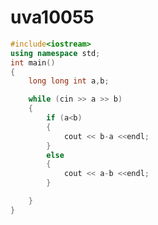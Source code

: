# uva10055

```cpp title="uva10055.cpp" showLineNumbers
#include<iostream>
using namespace std;
int main()
{
	long long int a,b;

	while (cin >> a >> b)
	{
		if (a<b)
		{
			cout << b-a <<endl;
		}
		else
		{
			cout << a-b <<endl;
		}

	}
}
```